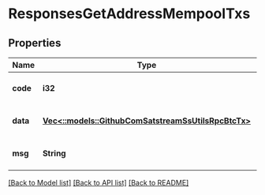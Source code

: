 # ResponsesGetAddressMempoolTxs

## Properties
Name | Type | Description | Notes
------------ | ------------- | ------------- | -------------
**code** | **i32** |  | [optional] [default to null]
**data** | [**Vec<::models::GithubComSatstreamSsUtilsRpcBtcTx>**](github_com_satstream_ss-utils_rpc.BtcTx.md) |  | [optional] [default to null]
**msg** | **String** |  | [optional] [default to null]

[[Back to Model list]](../README.md#documentation-for-models) [[Back to API list]](../README.md#documentation-for-api-endpoints) [[Back to README]](../README.md)


